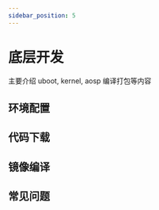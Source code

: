 ```yaml
---
sidebar_position: 5
---
```


# 底层开发

主要介绍 uboot, kernel, aosp 编译打包等内容

## 环境配置

## 代码下载

## 镜像编译

## 常见问题
